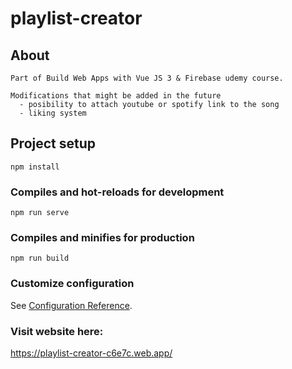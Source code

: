 # playlist-creator

## About
```
Part of Build Web Apps with Vue JS 3 & Firebase udemy course.

Modifications that might be added in the future
  - posibility to attach youtube or spotify link to the song
  - liking system

```
## Project setup
```
npm install
```

### Compiles and hot-reloads for development
```
npm run serve
```

### Compiles and minifies for production
```
npm run build
```

### Customize configuration
See [Configuration Reference](https://cli.vuejs.org/config/).

### Visit website here:

https://playlist-creator-c6e7c.web.app/
